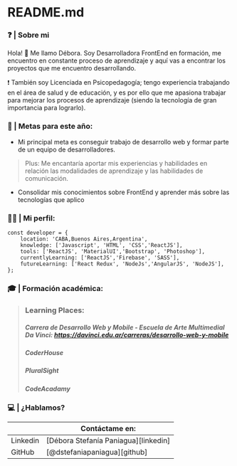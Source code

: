 # README.md


### ❓  | Sobre mi 

Hola! 👋  Me llamo Débora. Soy Desarrolladora FrontEnd en formación,  me encuentro en constante proceso de aprendizaje y aquí vas a encontrar los proyectos que me encuentro desarrollando.

❗ También soy Licenciada en Psicopedagogía; tengo experiencia trabajando en el área de salud y de educación, y es por ello que me apasiona trabajar para mejorar los procesos de aprendizaje (siendo la tecnología de gran importancia para lograrlo). 


### 🏁  | Metas para este año:
 - Mi principal meta es conseguir trabajo de desarrollo web y formar parte de un equipo de desarrolladores. 
 > Plus: Me encantaría aportar mis experiencias y habilidades en relación las modalidades de aprendizaje y las habilidades de comunicación.
- Consolidar mis conocimientos sobre FrontEnd y aprender más sobre las tecnologías que aplico


###  👩‍💻 | Mi perfil:
``` 
const developer = {
	location: 'CABA,Buenos Aires,Argentina',
	knowledge: ['Javascript', 'HTML', 'CSS','ReactJS'],
	tools: ['ReactJS', 'MaterialUI','Bootstrap', 'Photoshop'],
	currentlyLearning: ['ReactJS','Firebase', 'SASS'],
	futureLearning: ['React Redux', 'NodeJs','AngularJS', 'NodeJS'], 
};
 ```

### 🎓 | Formación académica: 

>### Learning Places: 
>##### Carrera de Desarrollo Web y Mobile - Escuela de Arte Multimedial Da Vinci: https://davinci.edu.ar/carreras/desarrollo-web-y-mobile 
>##### CoderHouse
>#####  PluralSight 
>##### CodeAcadamy

### 💻  | ¿Hablamos? 

|  | Contáctame en: |
| ------ | ------ |
| Linkedin | [Débora Stefanía Paniagua][linkedin] |
| GitHub | [@dstefaniapaniagua][github] |

